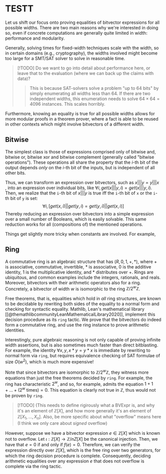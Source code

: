 
# TESTT

Let us shift our focus onto proving equalities of bitvector expressions for all possible widths. There are two main reasons why we're interested in doing so, even if concrete computations are generally quite limited in width: performance and modularity.

Generally, solving times for fixed-width techniques scale with the width, so in certain domains (e.g., cryptography), the widths involved might become too large for a SMT/SAT solver to solve in reasonable time.

>[!TODO] 
> Do we want to go into detail about performance here, or leave that to the evaluation (where we can back up the claims with data)?
> > This is because SAT-solvers solve a problem "up to 64 bits" by simply enumerating all widths less than 64. If there are two independent widths, this enumeration needs to solve $64 \times 64 = 4096$ instances. This scales horribly.

Furthermore, knowing an equality is true for all possible widths allows for more modular proofs in a theorem prover, where a fact is able to be reused in other contexts which might involve bitvectors of a different width.

## Bitwise
The simplest class is those of expressions comprised only of bitwise and, bitwise or, bitwise xor and bitwise complement (generally called "bitwise operations"). These operations all share the property that the $i$-th bit of the output depends *only* on the $i$-th bit of the inputs, but is independent of all other bits.

Thus, we can transform an expression over bitvectors, such as $x \mathrel{|||} y = y \mathrel{|||} x$ , into an expression over individual bits, like $\forall i, get(x \mathrel{|||} y, i) = get(x \mathrel{|||} y, i)$.
Then, we realize that the `i`-th bit of $x \mathrel{|||} y$ is true iff the `i`-th bit of `x` or the `i`-th bit of `y` is set:
$$
\forall i, [ get(x, i) \mathrel{||} get(y, i) = get(y, i) \mathrel{||} get(x, i)  ]
$$
Thereby reducing an expression over bitvectors into a simple expression over a small number of Booleans, which is easily solvable. This same reduction works for all (compositions of) the mentioned operations.

Things get slightly more tricky when constants are involved. For example, 

## Ring

A commutative ring is an algebraic structure that has $(R,  0, 1, +, *)$, where $+$ is associative, commutative, invertible, $*$ is associative, $0$ is the additive identity, $1$ is the multiplicative identity, and $*$ distributes over $+$. Rings are ubiquitous, and common examples include the integers, rationals, and reals. Moreover, bitvectors with their arithmetic operators also for a ring. Concretely, a bitvector of width $w$ is isomorphic to the ring $\mathbb Z /2^w \mathbb Z$. 

Free theorems, that is, equalities which hold in *all* ring structures, are known to be decidable by rewriting both sides of the equality to a normal form and checking for syntactic equality. Mathlib, Lean's mathematical library [[@themathlibcommunityLeanMathematicalLibrary2020]], implement this decision procedure as its `ring` tactic. We prove that the bitvectors do indeed form a commutative ring, and use the ring instance to prove arithmetic identities. 

Interestingly, pure algebraic reasoning is not only capable of proving infinite width assertions, but is also sometimes much faster than direct bitblasting. For example, the identity $\forall x, y, x * y = y * x$ is immediate by rewriting to normal form via `ring`, but requires equivalence checking of SAT formulae of size $O(w^2)$, which is much more expensive! 

Note that since bitvectors are isomorphic to $\mathbb Z / 2^w \mathbb Z$, they witness more equations than just the free theorems decided by `ring`. For example, the ring has characteristic $2^w$, and so, for example, admits the equation  $1 + 1 + \dots + (2^w~\mathsf{times}) = 0$. This equation is clearly not true in $\mathbb Z$, thus would not be proven by `ring`. 

> [!TODO]
> (This needs to define rigirously what a BVExpr is, and why it's an element of $\mathbb Z[X]$, and how more generally it's an element of $\mathbb Z[X_1, \dots, X_n]$. 
> Also, be more specific about what "overflow" means here (I think we only care about *signed* overflow)

However, suppose we have a bitvector expression $e \in \mathbb Z[X]$ which is known not to overflow. Let $\iota : \mathbb Z[X] \to \mathbb Z/nZ[X]$ be the canonical injection. Then, we have that $e = 0$ if and only if $f(e) = 0$. Therefore, we can verify the expression directly over $\mathbb Z[X]$, which is the free ring over two generators, for which the ring decision procedure is complete. Consequently, deciding arithmetic equalities over any expression $e$ that does not overflow is complete via the ring tactic.
